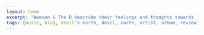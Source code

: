 ```yaml
---
layout: home
excerpt: "Awesan & The D describe their feelings and thoughts towards live performances, albums and other music related occurrences"
tags: [music, blog, devil's earth, devil, earth, artist, album, review]
---
```

